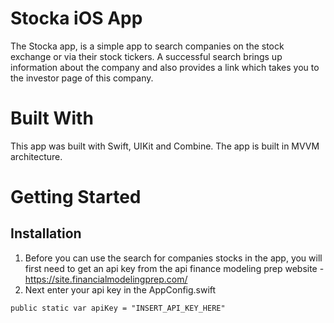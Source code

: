 # Stocka iOS App
The Stocka app, is a simple app to search companies on the stock exchange or via their stock tickers. A successful search brings up information about the company and also provides a link which takes you to the investor page of this company.

# Built With
This app was built with Swift, UIKit and Combine. The app is built in MVVM architecture.

# Getting Started
## Installation
1. Before you can use the search for companies stocks in the app, you will first need to get an api key from the api finance modeling prep website - https://site.financialmodelingprep.com/
2. Next enter your api key in the AppConfig.swift
```
public static var apiKey = "INSERT_API_KEY_HERE"
```
